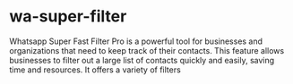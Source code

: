 # wa-super-filter
Whatsapp Super Fast Filter Pro is a powerful tool for businesses and organizations that need to keep track of their contacts. This feature allows businesses to filter out a large list of contacts quickly and easily, saving time and resources. It offers a variety of filters 

